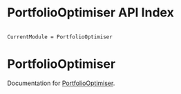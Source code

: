 # PortfolioOptimiser API Index

```@index
```


```@meta
CurrentModule = PortfolioOptimiser
```

# PortfolioOptimiser

Documentation for [PortfolioOptimiser](https://github.com/dcelisgarza/PortfolioOptimiser.jl).
